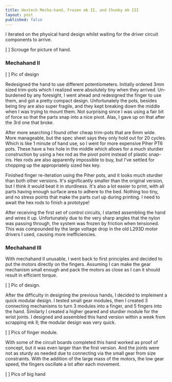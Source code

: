 ```yaml
---
title: Hextech Mecha-hand, Frozen mk II, and Chunky mk III
layout: post
published: false
---
```


I iterated on the physical hand design whilst waiting for the driver circuit components to arrive.

[ ] Scrouge for picture of hand.

<!--more-->

### Mechahand II

[ ] Pic of design

Redesigned the hand to use different potentiometers. Initially ordered 3mm sized trim-pots which I realized
were absolutely tiny when they arrived. Un-burdened by any foresight, I went ahead and redesigned the finger
to use them, and got a pretty compact design. Unfortunately the pots, besides being tiny are also super fragile,
and they kept breaking down the middle when I was trying to mount them. Not surprising since I was using a fair
bit of force so that the parts snap into a nice pivot. Alas, I gave up on that after the 3rd one that broke.

After more searching I found other cheap trim-pots that are 6mm wide. More manageable, but the spec sheet says
they only hold out for 20 cycles. Which is like 1 minute of hand use, so I went for more expensive Piher PT6 pots.
These have a hex hole in the middle which allows for a much sturdier construction by using a hex rod as the pivot
point instead of plastic snap-ins. Hex rods are also apparently impossible to buy, but I've settled for chopping
up the appropriately sized hex key.

Finished finger re-iteration using the Piher pots, and it looks much sturdier than both other versions. It's
significantly smaller than the original version, but I think it would beat it in sturdiness. It's also a lot
easier to print, with all parts having enough surface area to adhere to the bed. Nothing too tiny, and no
stress points that make the parts curl up during printing. I need to await the hex rods to finish a prototype!

After receiving the first set of control circuits, I started assembling the hand and wires it up. Unfortunately
due to the very sharp angles that the nylon was passing through, the system was frozen by friction when tensioned.
This was compounded by the large voltage drop in the old L293D motor drivers I used, causing more inefficiencies.


### Mechahand III

With mechahand II unusable, I went back to first principles and decided to put the motors directly on the fingers.
Assuming I can make the gear mechanism small enough and pack the motors as close as I can it should result in
efficient torque.

[ ] Pic of design.

After the difficulty in designing the previous hands, I decided to implement a quick modular design. I tested
small gear modules, then I created 3 connecting mechanisms to turn 3 modules into a finger, and 5 fingers into
the hand. Similarly I created a higher geared and sturdier module for the wrist joints. I designed and assembled
this hand version within a week from scrapping mk II; the modular design was very quick.

[ ] Pics of finger module.

With some of the circuit boards completed this hand worked as proof of concept, but it was even larger than the
first version. And the joints were not as sturdy as needed due to connecting via the small gear from size constraints.
With the addition of the large mass of the motors, the low gear speed, the fingers oscillate a lot after each movement.

[ ] Pics of big hand

